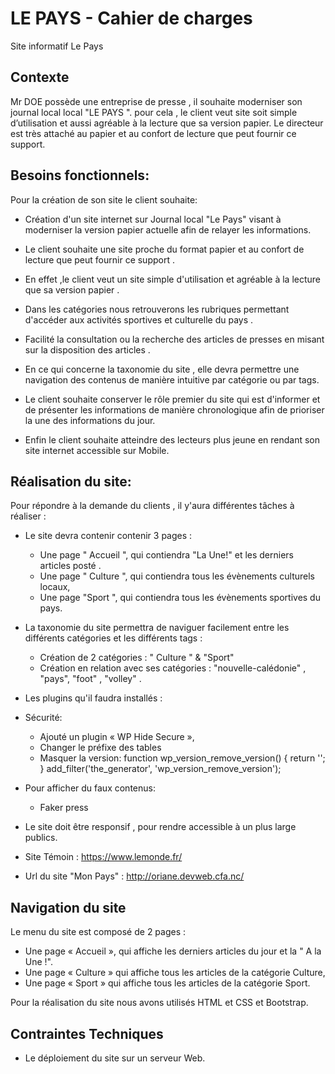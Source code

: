 # LE PAYS - Cahier de charges 
Site informatif Le Pays

## Contexte
Mr DOE possède une entreprise de presse , il souhaite moderniser son journal local local "LE PAYS ".
pour cela , le client veut site soit simple d’utilisation et aussi agréable à la lecture que sa version papier.
Le directeur est très attaché au papier et au confort de lecture que peut fournir ce support.
 

## Besoins fonctionnels:
Pour la création de son site le client souhaite:

* Création d'un site internet sur Journal local "Le Pays" visant à moderniser la version papier actuelle afin de relayer les informations.

* Le client souhaite une site proche du format papier et au confort de lecture que peut fournir ce support .

* En effet ,le client veut un site simple d'utilisation et agréable à la lecture que sa version papier .

* Dans les catégories nous retrouverons les rubriques permettant d'accéder aux activités sportives et culturelle du pays .

* Facilité la consultation ou la recherche des articles de presses en misant sur la disposition des articles .

* En ce qui concerne la taxonomie du site , elle devra permettre une navigation des contenus de manière intuitive par catégorie ou par tags.

* Le client souhaite conserver le rôle premier du site qui est d'informer et de présenter les informations de manière chronologique afin de prioriser la une des informations du jour.

* Enfin le client souhaite atteindre des lecteurs plus jeune en rendant son site internet accessible sur Mobile.

## Réalisation du site:
Pour répondre à la demande du clients , il y'aura différentes tâches à réaliser :

* Le site devra contenir contenir 3 pages :
    * Une page " Accueil ", qui contiendra "La Une!" et les derniers articles posté .
    * Une page " Culture ", qui contiendra tous les évènements culturels locaux,
    * Une page "Sport ", qui contiendra tous les évènements sportives du pays.

* La taxonomie du site permettra de naviguer facilement entre les différents catégories et les différents tags :
    * Création de 2 catégories : " Culture " & "Sport"
    * Création en relation avec ses catégories : "nouvelle-calédonie" , "pays", "foot" , "volley" .

* Les plugins qu'il faudra installés :

* Sécurité:
    * Ajouté un plugin « WP Hide Secure »,
    * Changer le préfixe des tables
    * Masquer la version:
      function wp_version_remove_version() {
  return '';
  }
  add_filter('the_generator', 'wp_version_remove_version');

* Pour afficher du faux contenus:
    * Faker press

* Le site doit être responsif , pour rendre accessible à un plus large publics.

* Site Témoin : https://www.lemonde.fr/

* Url du site "Mon Pays" : http://oriane.devweb.cfa.nc/



## Navigation du site 
Le menu du site est composé de 2 pages : 
* Une page « Accueil », qui affiche les derniers articles du jour et la " A la Une !".
* Une page « Culture » qui affiche tous les articles de la catégorie Culture, 
* Une page « Sport » qui affiche tous les articles de la catégorie Sport.

Pour la réalisation du site nous avons utilisés HTML et CSS et Bootstrap. 

## Contraintes Techniques
* Le déploiement du site sur un serveur Web.




